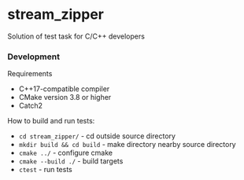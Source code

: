 # stream_zipper
Solution of test task for C/C++ developers

### Development
Requirements
* C++17-compatible compiler
* CMake version 3.8 or higher
* Catch2

How to build and run tests:
* `cd stream_zipper/` - cd outside source directory
* `mkdir build && cd build` - make directory nearby source directory
* `cmake ../` - configure cmake
* `cmake --build ./` - build targets
* `ctest` - run tests
